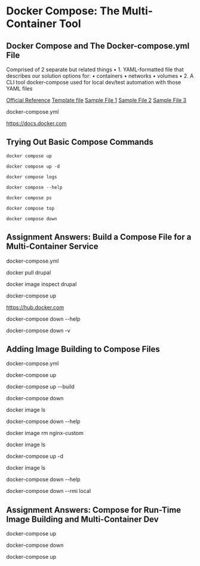 # Docker Compose: The Multi-Container Tool

## Docker Compose and The Docker-compose.yml File

Comprised of 2 separate but related things
• 1. YAML-formatted file that describes our solution options for:
• containers
• networks
• volumes
• 2. A CLI tool docker-compose used for local dev/test
automation with those YAML files

[Official Reference](https://docs.docker.com/compose/)
[Template file](compose/template.yml)
[Sample File 1](compose/docker-compose.yml)
[Sample File 2](compose/compose-2.yml)
[Sample File 3](compose/compose-3.yml)

docker-compose.yml

https://docs.docker.com

## Trying Out Basic Compose Commands

`docker compose up`

`docker compose up -d`

`docker compose logs`

`docker compose --help`

`docker compose ps`

`docker compose top`

`docker compose down`

## Assignment Answers: Build a Compose File for a Multi-Container Service

docker-compose.yml

docker pull drupal

docker image inspect drupal

docker-compose up

https://hub.docker.com

docker-compose down --help

docker-compose down -v

## Adding Image Building to Compose Files

docker-compose.yml

docker-compose up

docker-compose up --build

docker-compose down

docker image ls

docker-compose down --help

docker image rm nginx-custom

docker image ls

docker-compose up -d

docker image ls

docker-compose down --help

docker-compose down --rmi local

## Assignment Answers: Compose for Run-Time Image Building and Multi-Container Dev

docker-compose up

docker-compose down

docker-compose up
